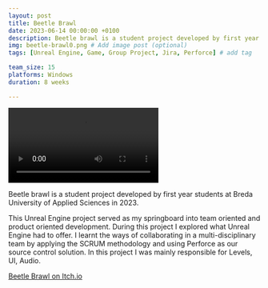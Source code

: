 ```yaml
---
layout: post
title: Beetle Brawl
date: 2023-06-14 00:00:00 +0100
description: Beetle brawl is a student project developed by first year students at Breda University of Applied Sciences in 2023. # Add post description (optional)
img: beetle-brawl0.png # Add image post (optional)
tags: [Unreal Engine, Game, Group Project, Jira, Perforce] # add tag

team_size: 15
platforms: Windows
duration: 8 weeks

---
```


<div class="post-video-container">
  <video controls volume="0.5">
    <source src="../assets/vid/beetle-brawl.mp4" type="video/mp4">
    Your browser does not support the video tag.
  </video>
</div>

Beetle brawl is a student project developed by first year students at Breda University of Applied Sciences in 2023.

This Unreal Engine project served as my springboard into team oriented and product oriented development. During this project I explored what Unreal Engine had to offer. I learnt the ways of collaborating in a multi-disciplinary team by applying the SCRUM methodology and using Perforce as our source control solution. In this project I was mainly responsible for Levels, UI, Audio.

[Beetle Brawl on Itch.io](https://harrybaas.itch.io/beetlebrawl)
